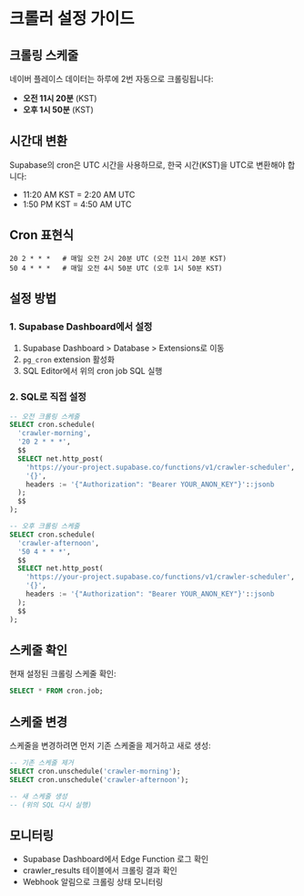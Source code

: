 # 크롤러 설정 가이드

## 크롤링 스케줄

네이버 플레이스 데이터는 하루에 2번 자동으로 크롤링됩니다:
- **오전 11시 20분** (KST)
- **오후 1시 50분** (KST)

## 시간대 변환

Supabase의 cron은 UTC 시간을 사용하므로, 한국 시간(KST)을 UTC로 변환해야 합니다:
- 11:20 AM KST = 2:20 AM UTC
- 1:50 PM KST = 4:50 AM UTC

## Cron 표현식

```
20 2 * * *   # 매일 오전 2시 20분 UTC (오전 11시 20분 KST)
50 4 * * *   # 매일 오전 4시 50분 UTC (오후 1시 50분 KST)
```

## 설정 방법

### 1. Supabase Dashboard에서 설정

1. Supabase Dashboard > Database > Extensions로 이동
2. `pg_cron` extension 활성화
3. SQL Editor에서 위의 cron job SQL 실행

### 2. SQL로 직접 설정

```sql
-- 오전 크롤링 스케줄
SELECT cron.schedule(
  'crawler-morning',
  '20 2 * * *',
  $$
  SELECT net.http_post(
    'https://your-project.supabase.co/functions/v1/crawler-scheduler',
    '{}',
    headers := '{"Authorization": "Bearer YOUR_ANON_KEY"}'::jsonb
  );
  $$
);

-- 오후 크롤링 스케줄
SELECT cron.schedule(
  'crawler-afternoon',
  '50 4 * * *',
  $$
  SELECT net.http_post(
    'https://your-project.supabase.co/functions/v1/crawler-scheduler',
    '{}',
    headers := '{"Authorization": "Bearer YOUR_ANON_KEY"}'::jsonb
  );
  $$
);
```

## 스케줄 확인

현재 설정된 크롤링 스케줄 확인:
```sql
SELECT * FROM cron.job;
```

## 스케줄 변경

스케줄을 변경하려면 먼저 기존 스케줄을 제거하고 새로 생성:
```sql
-- 기존 스케줄 제거
SELECT cron.unschedule('crawler-morning');
SELECT cron.unschedule('crawler-afternoon');

-- 새 스케줄 생성
-- (위의 SQL 다시 실행)
```

## 모니터링

- Supabase Dashboard에서 Edge Function 로그 확인
- crawler_results 테이블에서 크롤링 결과 확인
- Webhook 알림으로 크롤링 상태 모니터링